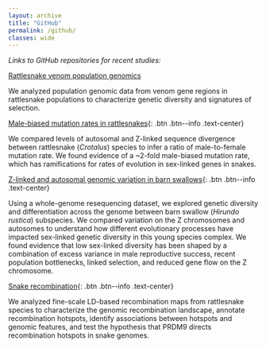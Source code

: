```yaml
---
layout: archive
title: "GitHub"
permalink: /github/
classes: wide
---
```


*Links to GitHub repositories for recent studies:*

[Rattlesnake venom population genomics](https://github.com/drewschield/venom_population_genomics)

We analyzed population genomic data from venom gene regions in rattlesnake populations to characterize genetic diversity and signatures of selection.

[Male-biased mutation rates in rattlesnakes](https://github.com/drewschield/male-biased_mutation_crotalus){: .btn .btn--info .text-center}

We compared levels of autosomal and Z-linked sequence divergence between rattlesnake (*Crotalus*) species to infer a ratio of male-to-female mutation rate. We found evidence of a ~2-fold male-biased mutation rate, which has ramifications for rates of evolution in sex-linked genes in snakes.

[Z-linked and autosomal genomic variation in barn swallows](https://github.com/drewschield/Z-chromosome_analysis_hirundo){: .btn .btn--info .text-center}

Using a whole-genome resequencing dataset, we explored genetic diversity and differentiation across the genome between barn swallow (*Hirundo rustica*) subspecies. We compared variation on the Z chromosomes and autosomes to understand how different evolutionary processes have impacted sex-linked genetic diversity in this young species complex. We found evidence that low sex-linked diversity has been shaped by a combination of excess variance in male reproductive success, recent population bottlenecks, linked selection, and reduced gene flow on the Z chromosome.

[Snake recombination](https://github.com/drewschield/recombination){: .btn .btn--info .text-center}

We analyzed fine-scale LD-based recombination maps from rattlesnake species to characterize the genomic recombination landscape, annotate recombination hotspots, identify associations between hotspots and genomic features, and test the hypothesis that PRDM9 directs recombination hotspots in snake genomes.